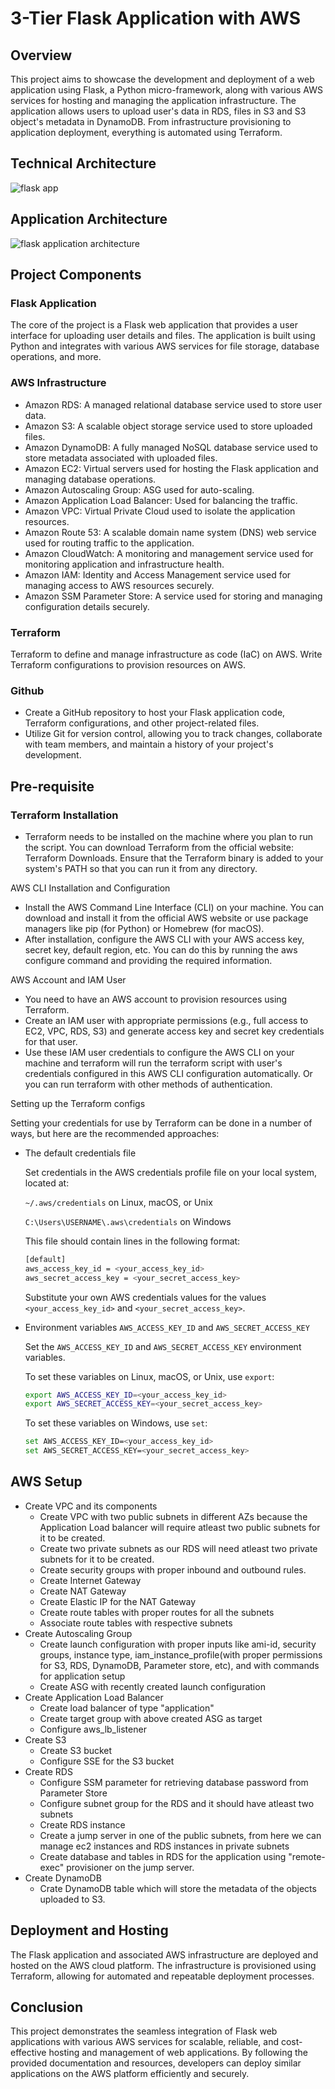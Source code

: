 # 3-Tier Flask Application with AWS

## Overview
This project aims to showcase the development and deployment of a web application using Flask, a Python micro-framework, along with various AWS services for hosting and managing the application infrastructure. The application allows users to upload user's data in RDS, files in S3 and S3 object's metadata in DynamoDB. From infrastructure provisioning to application deployment, everything is automated using Terraform.

## Technical Architecture
![flask app](https://github.com/SambhuBiswakarma00/flask-app-aws/assets/142966523/6248627b-9d93-4a52-8419-fc61823dffa4)

## Application Architecture
![flask application architecture](https://github.com/SambhuBiswakarma00/flask-app-aws/assets/142966523/ed8fd713-87be-4463-8f5b-6163687d2fe6)

## Project Components

### Flask Application
The core of the project is a Flask web application that provides a user interface for uploading user details and files. The application is built using Python and integrates with various AWS services for file storage, database operations, and more.

### AWS Infrastructure
- Amazon RDS: A managed relational database service used to store user data.
- Amazon S3: A scalable object storage service used to store uploaded files.
- Amazon DynamoDB: A fully managed NoSQL database service used to store metadata associated with uploaded files.
- Amazon EC2: Virtual servers used for hosting the Flask application and managing database operations.
- Amazon Autoscaling Group: ASG used for auto-scaling.
- Amazon Application Load Balancer: Used for balancing the traffic.
- Amazon VPC: Virtual Private Cloud used to isolate the application resources.
- Amazon Route 53: A scalable domain name system (DNS) web service used for routing traffic to the application.
- Amazon CloudWatch: A monitoring and management service used for monitoring application and infrastructure health.
- Amazon IAM: Identity and Access Management service used for managing access to AWS resources securely.
- Amazon SSM Parameter Store: A service used for storing and managing configuration details securely.

### Terraform
Terraform to define and manage infrastructure as code (IaC) on AWS. Write Terraform configurations to provision resources on AWS.

### Github
- Create a GitHub repository to host your Flask application code, Terraform configurations, and other project-related files.
- Utilize Git for version control, allowing you to track changes, collaborate with team members, and maintain a history of your project's development.

## Pre-requisite

### Terraform Installation
- Terraform needs to be installed on the machine where you plan to run the script. You can download Terraform from the official website: Terraform Downloads. Ensure that the Terraform binary is added to your system's PATH 
  so that you can run it from any directory.
  
AWS CLI Installation and Configuration
- Install the AWS Command Line Interface (CLI) on your machine. You can download and install it from the official AWS website or use package managers like pip (for Python) or Homebrew (for macOS).
- After installation, configure the AWS CLI with your AWS access key, secret key, default region, etc. You can do this by running the aws configure command and providing the required information.
  
AWS Account and IAM User
- You need to have an AWS account to provision resources using Terraform.
- Create an IAM user with appropriate permissions (e.g., full access to EC2, VPC, RDS, S3) and generate access key and secret key credentials for that user.
- Use these IAM user credentials to configure the AWS CLI on your machine and terraform will run the terraform script with user's credentials configured in this AWS CLI configuration automatically. Or you can run 
  terraform with other methods of authentication.

Setting up the Terraform configs

Setting your credentials for use by Terraform can be done in a number of ways, but here are the recommended approaches:

  * The default credentials file
  
    Set credentials in the AWS credentials profile file on your local system, located at:

    `~/.aws/credentials` on Linux, macOS, or Unix

    `C:\Users\USERNAME\.aws\credentials` on Windows

    This file should contain lines in the following format:

    ```bash
    [default]
    aws_access_key_id = <your_access_key_id>
    aws_secret_access_key = <your_secret_access_key>
    ```
    Substitute your own AWS credentials values for the values `<your_access_key_id>` and `<your_secret_access_key>`.

  * Environment variables `AWS_ACCESS_KEY_ID` and `AWS_SECRET_ACCESS_KEY`
  
    Set the `AWS_ACCESS_KEY_ID` and `AWS_SECRET_ACCESS_KEY` environment variables.

    To set these variables on Linux, macOS, or Unix, use `export`:

    ```bash
    export AWS_ACCESS_KEY_ID=<your_access_key_id>
    export AWS_SECRET_ACCESS_KEY=<your_secret_access_key>
    ```

    To set these variables on Windows, use `set`:

    ```bash
    set AWS_ACCESS_KEY_ID=<your_access_key_id>
    set AWS_SECRET_ACCESS_KEY=<your_secret_access_key>

## AWS Setup 
- Create VPC and its components
  - Create VPC with two public subnets in different AZs because the Application Load balancer will require atleast two public subnets for it to be created.
  - Create two private subnets as our RDS will need atleast two private subnets for it to be created.
  - Create security groups with proper inbound and outbound rules.
  - Create Internet Gateway
  - Create NAT Gateway
  - Create Elastic IP for the NAT Gateway
  - Create route tables with proper routes for all the subnets
  - Associate route tables with respective subnets
- Create Autoscaling Group
  - Create launch configuration with proper inputs like ami-id, security groups, instance type, iam_instance_profile(with proper permissions for S3, RDS, DynamoDB, Parameter store, etc), and with commands for application 
    setup
  - Create ASG with recently created launch configuration
- Create Application Load Balancer
  - Create load balancer of type "application"
  - Create target group with above created ASG as target
  - Configure aws_lb_listener
- Create S3
  - Create S3 bucket
  - Configure SSE for the S3 bucket
- Create RDS
  - Configure SSM parameter for retrieving database password from Parameter Store
  - Configure subnet group for the RDS and it should have atleast two subnets
  - Create RDS instance
  - Create a jump server in one of the public subnets, from here we can manage ec2 instances and RDS instances in private subnets
  - Create database and tables in RDS for the application using "remote-exec" provisioner on the jump server.
- Create DynamoDB
  - Crate DynamoDB table which will store the metadata of the objects uploaded to S3.

## Deployment and Hosting
The Flask application and associated AWS infrastructure are deployed and hosted on the AWS cloud platform. The infrastructure is provisioned using Terraform, allowing for automated and repeatable deployment processes.

## Conclusion
This project demonstrates the seamless integration of Flask web applications with various AWS services for scalable, reliable, and cost-effective hosting and management of web applications. By following the provided documentation and resources, developers can deploy similar applications on the AWS platform efficiently and securely.
